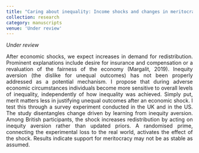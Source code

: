 ```yaml
---
title: "Caring about inequality: Income shocks and changes in meritocratic beliefs"
collection: research
category: manuscripts
venue: 'Under review'
---
```

*Under review*
<div style="text-align: justify;">
After economic shocks, we expect increases in demand for redistribution. Prominent explanations include desire for insurance and compensation or a revaluation of the fairness of the economy (Margalit, 2019). Inequity aversion (the dislike for unequal outcomes) has not been properly addressed as a potential mechanism. I propose that during adverse economic circumstances individuals become more sensitive to overall levels of inequality, independently of how inequality was achieved. Simply put, merit matters less in justifying unequal outcomes after an economic shock. I test this through a survey experiment conducted in the UK and in the US. The study disentangles change driven by learning from inequity aversion. Among British participants, the shock increases redistribution by acting on inequity aversion rather than updated priors. A randomised prime, connecting the experimental loss to the real world, activates the effect of the shock. Results indicate support for meritocracy may not be as stable as assumed. 
</div>
